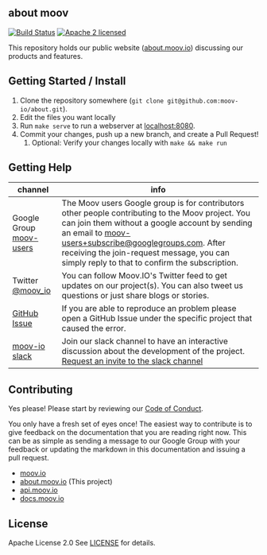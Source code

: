 ## about moov

[![Build Status](https://travis-ci.com/moov-io/about.svg?branch=master)](https://travis-ci.com/moov-io/about)
[![Apache 2 licensed](https://img.shields.io/badge/license-Apache2-blue.svg)](https://raw.githubusercontent.com/moov-io/about/master/LICENSE)

This repository holds our public website ([about.moov.io](https://about.moov.io)) discussing our products and features.

## Getting Started / Install

1. Clone the repository somewhere (`git clone git@github.com:moov-io/about.git`).
1. Edit the files you want locally
1. Run `make serve` to run a webserver at [localhost:8080](http://localhost:8080).
1. Commit your changes, push up a new branch, and create a Pull Request!
   1. Optional: Verify your changes locally with `make && make run`

## Getting Help

 channel | info
 ------- | -------
  Google Group [moov-users](https://groups.google.com/forum/#!forum/moov-users)| The Moov users Google group is for contributors other people contributing to the Moov project. You can join them without a google account by sending an email to [moov-users+subscribe@googlegroups.com](mailto:moov-users+subscribe@googlegroups.com). After receiving the join-request message, you can simply reply to that to confirm the subscription.
Twitter [@moov_io](https://twitter.com/moov_io)	| You can follow Moov.IO's Twitter feed to get updates on our project(s). You can also tweet us questions or just share blogs or stories.
[GitHub Issue](https://github.com/moov-io) | If you are able to reproduce an problem please open a GitHub Issue under the specific project that caused the error.
[moov-io slack](http://moov-io.slack.com/) | Join our slack channel to have an interactive discussion about the development of the project. [Request an invite to the slack channel](https://join.slack.com/t/moov-io/shared_invite/enQtNDE5NzIwNTYxODEwLTRkYTcyZDI5ZTlkZWRjMzlhMWVhMGZlOTZiOTk4MmM3MmRhZDY4OTJiMDVjOTE2MGEyNWYzYzY1MGMyMThiZjg)

## Contributing

Yes please! Please start by reviewing our [Code of Conduct](https://github.com/moov-io/ach/blob/master/CODE_OF_CONDUCT.md).

You only have a fresh set of eyes once! The easiest way to contribute is to give feedback on the documentation that you are reading right now. This can be as simple as sending a message to our Google Group with your feedback or updating the markdown in this documentation and issuing a pull request.

- [moov.io](https://moov.io/)
- [about.moov.io](https://about.moov.io/) (This project)
- [api.moov.io](https://api.moov.io/)
- [docs.moov.io](https://docs.moov.io/)

## License

Apache License 2.0 See [LICENSE](LICENSE) for details.

